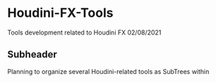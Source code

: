 # Houdini-FX-Tools
Tools development related to Houdini FX
02/08/2021

## Subheader

Planning to organize several Houdini-related tools as SubTrees within
